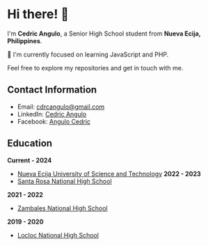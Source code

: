 # Hi there! 👋 

I'm **Cedric Angulo**, a Senior High School student from **Nueva Ecija, Philippines**.

🌱 I'm currently focused on learning JavaScript and PHP.

Feel free to explore my repositories and get in touch with me.

## Contact Information

- Email: [cdrcangulo@gmail.com](mailto:cdrcangulo@gmail.com.com)
- LinkedIn: [Cedric Angulo](https://linkedin.com/in/cedric-angulo-2632ab256)
- Facebook: [Angulo Cedric](https://www.facebook.com/bryan.18.hp)

## Education
 **Current - 2024**
- [Nueva Ecija University of Science and Technology](https://neust.edu.ph/)
 **2022 - 2023**
- [Santa Rosa National High School](https://www.facebook.com/profile.php?id=100064118198317)

 **2021 - 2022**
- [Zambales National High School](https://www.facebook.com/ZambalesNationalHighSchool)


 **2019 - 2020**
- [Locloc National High School](https://www.facebook.com/snhs.extension)

<!--
**bryan308/bryan308** is a ✨ _special_ ✨ repository because its `README.md` (this file) appears on your GitHub profile.


Here are some ideas to get you started:

- 🔭 I’m currently working on ...
- 👯 I’m looking to collaborate on ...
- 🤔 I’m looking for help with ...
- 💬 Ask me about ...
- 📫 How to reach me: ...
- 😄 Pronouns: ...
- ⚡ Fun fact: ...
-->

